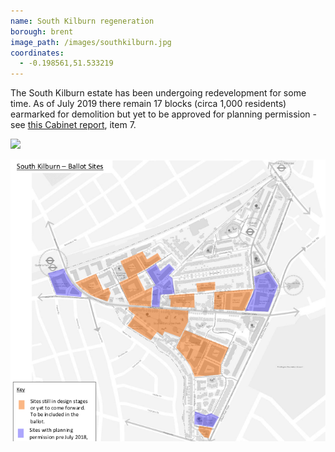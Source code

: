 ```yaml
---
name: South Kilburn regeneration 
borough: brent 
image_path: /images/southkilburn.jpg
coordinates:
  - -0.198561,51.533219
---
```

The South Kilburn estate has been undergoing redevelopment for some time. As of July 2019 there remain 17 blocks (circa 1,000 residents) earmarked for demolition but yet to be approved for planning permission  - see [this Cabinet report](http://democracy.brent.gov.uk/ieListDocuments.aspx?CId=455&MId=5355&Ver=4), item 7. 

![](/images/kilburnlist.png)

![](/images/southkilburn.png)
